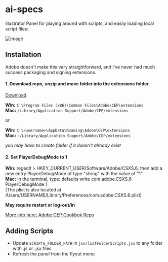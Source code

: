 # ai-specs
Illustrator Panel for playing around with scripts, and easily loading local script files:

![image](https://cloud.githubusercontent.com/assets/444309/14994614/cd6770dc-113e-11e6-9da0-140dae6d94e8.png)

## Installation
Adobe doesn't make this very straightforward, and I've never had much success packaging and signing extensions. 

#### 1. Download repo, unzip and move folder into the extensions folder
[Download](https://github.com/majman/ai-scripts-panel/archive/master.zip)

**Win:** `C:\Program Files (x86)\Common Files\Adobe\CEP\extensions`  
**Mac:** `/Library/Application Support/Adobe/CEP/extensions`

or

**Win:** `C:\<username>\AppData\Roaming\Adobe\CEP\extensions`  
**Mac:** `~/Library/Application Support/Adobe/CEP/extensions`

*you may have to create folder if it doesn't already exist*

#### 2. Set PlayerDebugMode to 1

**Win:** regedit > HKEY_CURRENT_USER/Software/Adobe/CSXS.6, then add a new entry PlayerDebugMode of type "string" with the value of "1".  
**Mac:** In the terminal, type: defaults write com.adobe.CSXS.6 PlayerDebugMode 1  
(The plist is also located at /Users/USERNAME/Library/Preferences/com.adobe.CSXS.6.plist)

**May require restart or log-out/in**

[More info here: Adobe CEP Cookbok Repo](https://github.com/Adobe-CEP/CEP-Resources/wiki/CEP-6-HTML-Extension-Cookbook-for-CC-2015#where-are-the-extensions)


## Adding Scripts
- Update `SCRIPTS_FOLDER_PATH` in `jsx/listFolderScripts.jsx` to any folder with .js or .jsx files
- Refresh the panel from the flyout menu